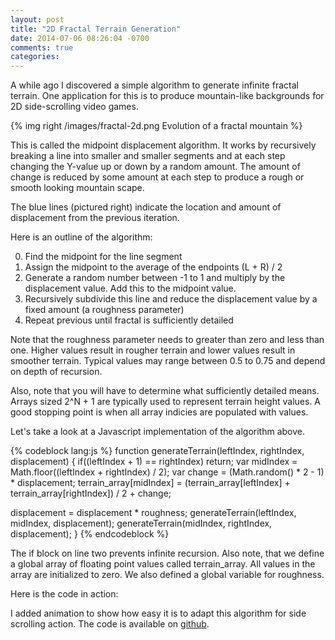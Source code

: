 ```yaml
---
layout: post
title: "2D Fractal Terrain Generation"
date: 2014-07-06 08:26:04 -0700
comments: true
categories: 
---
```

A while ago I discovered a simple algorithm to generate infinite fractal terrain. One application for this is to produce mountain-like backgrounds for 2D side-scrolling video games. 

{% img right /images/fractal-2d.png Evolution of a fractal mountain %}

This is called the midpoint displacement algorithm. It works by recursively breaking a line into smaller and smaller segments and at each step changing the Y-value up or down by a random amount. The amount of change is reduced by some amount at each step to produce a rough or smooth looking mountain scape.

The blue lines (pictured right) indicate the location and amount of displacement from the previous iteration. 

Here is an outline of the algorithm:

0. Find the midpoint for the line segment
0. Assign the midpoint to the average of the endpoints (L + R) / 2
0. Generate a random number between -1 to 1 and multiply by the displacement value. Add this to the midpoint value.
0. Recursively subdivide this line and reduce the displacement value by a fixed amount (a roughness parameter)
0. Repeat previous until fractal is sufficiently detailed

Note that the roughness parameter needs to greater than zero and less than one. Higher values result in rougher terrain and lower values result in smoother terrain. Typical values may range between 0.5 to 0.75 and depend on depth of recursion.

Also, note that you will have to determine what sufficiently detailed means. Arrays sized 2^N + 1 are typically used to represent terrain height values. A good stopping point is when all array indicies are populated with values.

Let's take a look at a Javascript implementation of the algorithm above. 

{% codeblock lang:js %}
function generateTerrain(leftIndex, rightIndex, displacement) {
if((leftIndex + 1) == rightIndex) return;
var midIndex = Math.floor((leftIndex + rightIndex) / 2);
var change = (Math.random() * 2 - 1) * displacement;
terrain_array[midIndex] = (terrain_array[leftIndex] + terrain_array[rightIndex]) / 2 + change;

displacement = displacement * roughness;
generateTerrain(leftIndex, midIndex, displacement);
generateTerrain(midIndex, rightIndex, displacement);
}
{% endcodeblock %}

The if block on line two prevents infinite recursion. Also note, that we define a global array of floating point values called terrain_array. All values in the array are initialized to zero. We also defined a global variable for roughness.

Here is the code in action:

<canvas id="canvas"></canvas>

I added animation to show how easy it is to adapt this algorithm for side scrolling action. The code is available on <a href="https://github.com/nick-aschenbach/2d-fractal-terrain">github</a>.    

<script>
  var array_size = Math.pow(2, 9) + 1;
  var terrain_array = [];
  var roughness = 0.55;
  var initial_displacement = 50;
  var count = 0;

  $(function() {
    initializeArray();
    generateTerrain(0, array_size - 1, initial_displacement);
    drawTerrain();
  });

  function initializeArray() {
    for(var i = 0; i < array_size; i++) {
      terrain_array.push(0);
    }
  }

  function generateTerrain(leftIndex, rightIndex, displacement) {
    if((leftIndex + 1) == rightIndex) return;
    var midIndex = Math.floor((leftIndex + rightIndex) / 2);
    var change = (Math.random() * 2 - 1) * displacement;
    terrain_array[midIndex] = (terrain_array[leftIndex] + terrain_array[rightIndex]) / 2 + change;

    displacement = displacement * roughness;
    generateTerrain(leftIndex, midIndex, displacement);
    generateTerrain(midIndex, rightIndex, displacement);
  }

  function drawTerrain() {
    var canvas = $('#canvas');
    canvas.width(array_size);
    canvas.height(4 * initial_displacement);

    var context = canvas[0].getContext("2d");
    context.canvas.width  = canvas.width();
    context.canvas.height = canvas.height();

    context.fillStyle = "black";
    context.fillRect(0, 0, canvas.width(), canvas.height());

    var gradient = context.createLinearGradient(0,0,0,initial_displacement * 4);
    gradient.addColorStop(0, "purple");
    gradient.addColorStop(1, "#333");
    context.strokeStyle = 'grey';
    context.fillStyle = gradient;
    context.beginPath();
    context.lineWidth = 0.5;
    context.moveTo(i, terrain_array[count % array_size] + 2 * initial_displacement);
    for(var i = 1; i < array_size; i++) {
      context.lineTo(i, terrain_array[(count + i) % array_size] + 2 * initial_displacement);
    }
    context.lineTo(i, 4 * initial_displacement);
    context.lineTo(0, 4 * initial_displacement);
    context.closePath();

    context.fill();
    context.stroke();

    count++;
    setTimeout(drawTerrain, 30);
  }
</script>